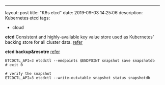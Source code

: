 ---
layout: post
title: "K8s etcd"
date: 2019-09-03 14:25:06
description: Kubernetes etcd
tags:
 - cloud

**etcd**
Consistent and highly-available key value store used as Kubernetes’ backing store for all cluster data.
[refer](https://medium.com/better-programming/a-closer-look-at-etcd-the-brain-of-a-kubernetes-cluster-788c8ea759a5)

**etcd backup&resotre**
[refer](https://kubernetes.io/docs/tasks/administer-cluster/configure-upgrade-etcd/#backing-up-an-etcd-cluster)
```
ETCDCTL_API=3 etcdctl --endpoints $ENDPOINT snapshot save snapshotdb
# exit 0

# verify the snapshot
ETCDCTL_API=3 etcdctl --write-out=table snapshot status snapshotdb
```

